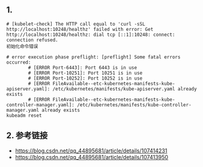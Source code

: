 ## 1. 
```shell
# [kubelet-check] The HTTP call equal to 'curl -sSL http://localhost:10248/healthz' failed with error: Get http://localhost:10248/healthz: dial tcp [::1]:10248: connect: connection refused.
初始化命令错误

# error execution phase preflight: [preflight] Some fatal errors occurred:
        # [ERROR Port-6443]: Port 6443 is in use
        # [ERROR Port-10251]: Port 10251 is in use
        # [ERROR Port-10252]: Port 10252 is in use
        # [ERROR FileAvailable--etc-kubernetes-manifests-kube-apiserver.yaml]: /etc/kubernetes/manifests/kube-apiserver.yaml already exists
        # [ERROR FileAvailable--etc-kubernetes-manifests-kube-controller-manager.yaml]: /etc/kubernetes/manifests/kube-controller-manager.yaml already exists
kubeadm reset
```

## 2. 参考链接
- https://blog.csdn.net/qq_44895681/article/details/107414231
- https://blog.csdn.net/qq_44895681/article/details/107413950
